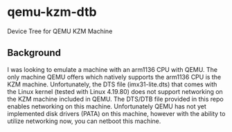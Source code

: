 # qemu-kzm-dtb
Device Tree for QEMU KZM Machine
## Background
I was looking to emulate a machine with an arm1136 CPU with QEMU. The only machine QEMU offers which natively supports the arm1136 CPU is the KZM machine. Unfortunately, the DTS file (imx31-lite.dts) that comes with the Linux kernel (tested with Linux 4.19.80) does not support networking on the KZM machine included in QEMU. The DTS/DTB file provided in this repo enables networking on this machine. Unfortunately QEMU has not yet implemented disk drivers (PATA) on this machine, however with the ability to utilize networking now, you can netboot this machine.
